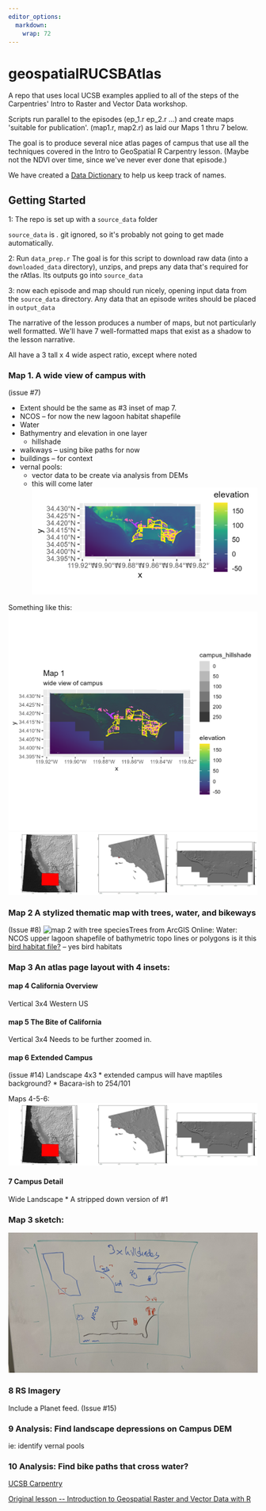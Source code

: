 ```yaml
---
editor_options: 
  markdown: 
    wrap: 72
---
```


# geospatialRUCSBAtlas

A repo that uses local UCSB examples applied to all of the steps of the
Carpentries' Intro to Raster and Vector Data workshop.

Scripts run parallel to the episodes (ep_1.r ep_2.r ...) and create maps
'suitable for publication'. (map1.r, map2.r) as laid our Maps 1 thru 7
below.

The goal is to produce several nice atlas pages of campus that use all
the techniques covered in the Intro to GeoSpatial R Carpentry lesson.
(Maybe not the NDVI over time, since we've never ever done that
episode.)

We have created a [Data Dictionary](datadictionary.md) to help us keep
track of names.

## Getting Started

1: The repo is set up with a `source_data` folder

`source_data` is *.* git ignored, so it's probably not going to get made
automatically.

2: Run `data_prep.r` The goal is for this script to download raw data
(into a `downloaded_data` directory), unzips, and preps any data that's
required for the rAtlas. Its outputs go into `source_data`

3: now each episode and map should run nicely, opening input data from
the `source_data` directory. Any data that an episode writes should be
placed in `output_data`

The narrative of the lesson produces a number of maps, but not
particularly well formatted. We'll have 7 well-formatted maps that exist
as a shadow to the lesson narrative.

All have a 3 tall x 4 wide aspect ratio, except where noted

### Map 1. A wide view of campus with

(issue #7)

-   Extent should be the same as #3 inset of map 7.
-   NCOS – for now the new lagoon habitat shapefile
-   Water
-   Bathymentry and elevation in one layer
    -   hillshade
-   walkways – using bike paths for now
-   buildings – for context
-   vernal pools:
    -   vector data to be create via analysis from DEMs
    -   this will come later ![](/images/map1.2.png)
    
Something like this:
![Map 1 DRAFT](/images/map1.3.png "Map 1.3")
![Triplet zoom in](/images/3-zoom.png "Draft zoom.")

### Map 2 A stylized thematic map with trees, water, and bikeways

(Issue #8) ![map 2 with tree
species](/images/map2_TreeSpecies.png "Map 2 tree height")Trees from
ArcGIS Online: Water: NCOS upper lagoon shapefile of bathymetric topo
lines or polygons is it this [bird habitat
file?](https://drive.google.com/file/d/1ssytmTbpC1rpT5b-h8AxtvSgNrsGQVNY/view?usp=drive_link)
– yes bird habitats

### Map 3 An atlas page layout with 4 insets:

#### map 4 California Overview
Vertical 3x4
Western US

#### map 5 The Bite of California
Vertical 3x4
Needs to be further zoomed in. 

#### map 6 Extended Campus
(issue #14)
Landscape 4x3 \* extended campus will have maptiles background? \*
Bacara-ish to 254/101 

Maps 4-5-6: ![Triplet zoom in](/images/3-zoom.png "Draft zoom.")

#### 7 Campus Detail
Wide Landscape \* A stripped down version of #1


### Map 3 sketch:
![Overview map](/images/overview_map.jpg "Sketch")


### 8 RS Imagery
Include a Planet feed. (Issue #15)


### 9 Analysis: Find landscape depressions on Campus DEM
ie: identify vernal pools

### 10 Analysis: Find bike paths that cross water?
[UCSB Carpentry](https://ucsbcarpentry.github.io)

[Original lesson -- Introduction to Geospatial Raster and Vector Data
with R](https://datacarpentry.org/r-raster-vector-geospatial/)
